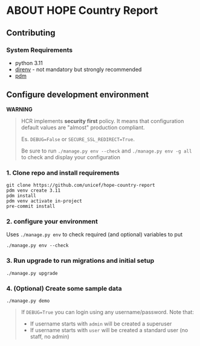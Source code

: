 ABOUT HOPE Country Report
=========================


## Contributing

### System Requirements

- python 3.11
- [direnv](https://direnv.net/) - not mandatory but strongly recommended
- [pdm](https://pdm.fming.dev/2.9/)

## Configure development environment

**WARNING**  
> HCR implements **security first** policy. It means that configuration default values are "almost" production compliant.
> 
> Es. `DEBUG=False` or `SECURE_SSL_REDIRECT=True`. 
> 
> Be sure to run `./manage.py env --check` and  `./manage.py env -g all` to check and display your configuration
 


### 1. Clone repo and install requirements
    git clone https://github.com/unicef/hope-country-report 
    pdm venv create 3.11
    pdm install
    pdm venv activate in-project
    pre-commit install

### 2. configure your environment

Uses `./manage.py env` to check required (and optional) variables to put 

    ./manage.py env --check


### 3. Run upgrade to run migrations and initial setup

    ./manage.py upgrade

### 4. (Optional) Create some sample data

    ./manage.py demo

> If `DEBUG=True` you can login using any username/password. Note that:
>   - If username starts with `admin` will be created a superuser   
>   - If username starts with `user`  will be created a standard user (no staff, no admin)


